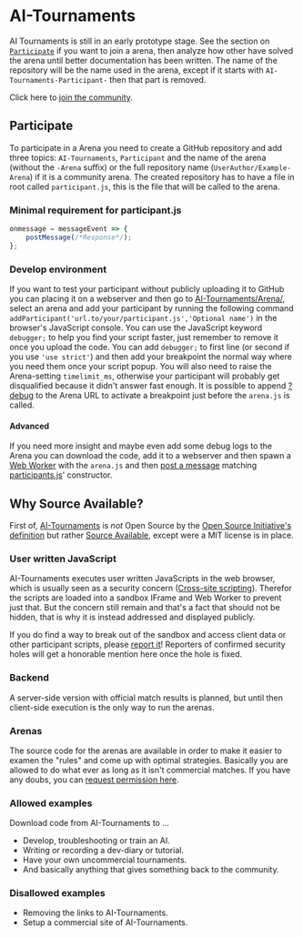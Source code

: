 # AI-Tournaments
AI Tournaments is still in an early prototype stage. See the section on [`Participate`](#Participate) if you want to join a arena, then analyze how other have solved the arena until better documentation has been written. The name of the repository will be the name used in the arena, except if it starts with `AI-Tournaments-Participant-` then that part is removed.

Click here to [join the community](https://github.com/AI-Tournaments/AI-Tournaments/issues/1).

## Participate
To participate in a Arena you need to create a GitHub repository and add three topics: `AI-Tournaments`, `Participant` and the name of the arena (without the `-Arena` suffix) or the full repository name (`UserAuthor/Example-Arena`) if it is a community arena. The created repository has to have a file in root called `participant.js`, this is the file that will be called to the arena.
### Minimal requirement for participant.js
``` JavaScript
onmessage = messageEvent => {
	postMessage(/*Response*/);
};
```
### Develop environment
If you want to test your participant without publicly uploading it to GitHub you can placing it on a webserver and then go to [AI-Tournaments/Arena/](https://ai-tournaments.github.io/AI-Tournaments/Arena/), select an arena and add your participant by running the following command `addParticipant('url.to/your/participant.js','Optional name')` in the browser's JavaScript console. You can use the JavaScript keyword `debugger;` to help you find your script faster, just remember to remove it once you upload the code. You can add `debugger;` to first line (or second if you use `'use strict'`) and then add your breakpoint the normal way where you need them once your script popup. You will also need to raise the Arena-setting `timelimit_ms`, otherwise your participant will probably get disqualified because it didn't answer fast enough. It is possible to append [?debug](https://ai-tournaments.github.io/AI-Tournaments/Arena/?debug) to the Arena URL to activate a breakpoint just before the `arena.js` is called.
#### Advanced
If you need more insight and maybe even add some debug logs to the Arena you can download the code, add it to a webserver and then spawn a [Web Worker](https://developer.mozilla.org/en-US/docs/Web/API/Web_Workers_API/Using_web_workers#Spawning_a_dedicated_worker) with the `arena.js` and then [post a message](https://developer.mozilla.org/en-US/docs/Web/API/Web_Workers_API/Using_web_workers#Sending_messages_to_and_from_a_dedicated_worker) matching [participants.js](https://github.com/AI-Tournaments/AI-Tournaments/blob/master/Arena/participants.js)' constructor.

## Why Source Available?
First of, [AI-Tournaments](https://github.com/AI-Tournaments) is _not_ Open Source by the [Open Source Initiative's definition](https://opensource.org/docs/osd) but rather [Source Available](https://en.wikipedia.org/wiki/Source-available_software), except were a MIT license is in place.
### User written JavaScript
AI-Tournaments executes user written JavaScripts in the web browser, which is usually seen as a security concern ([Cross-site scripting](https://en.wikipedia.org/wiki/Cross-site_scripting)). Therefor the scripts are loaded into a sandbox IFrame and Web Worker to prevent just that. But the concern still remain and that's a fact that should not be hidden, that is why it is instead addressed and displayed publicly.

If you do find a way to break out of the sandbox and access client data or other participant scripts, please [report it](https://github.com/AI-Tournaments/AI-Tournaments/issues/new?title=%5Bsecurity-hole%5D%20_Short_description_&body=How%20to%20reproduce:%0A1.%20First...%0A2.%20Then...)! Reporters of confirmed security holes will get a honorable mention here once the hole is fixed.
### Backend
A server-side version with official match results is planned, but until then client-side execution is the only way to run the arenas.
### Arenas
The source code for the arenas are available in order to make it easier to examen the "rules" and come up with optimal strategies. Basically you are allowed to do what ever as long as it isn't commercial matches. If you have any doubs, you can [request permission here](https://github.com/AI-Tournaments/AI-Tournaments/issues/new?title=%5Bpermission-request%5D%20_Short_description_&body=Am%20I%20allowed%20to...%20?).
### Allowed examples
Download code from AI-Tournaments to ...
* Develop, troubleshooting or train an AI.
* Writing or recording a dev-diary or tutorial.
* Have your own uncommercial tournaments.
* And basically anything that gives something back to the community.
### Disallowed examples
* Removing the links to AI-Tournaments.
* Setup a commercial site of AI-Tournaments.
